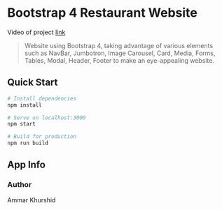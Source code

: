 # Bootstrap 4 Restaurant Website
Video of project [link](https://drive.google.com/file/d/1BsXHu5j_r9as69N278p9v6nBNZQqkaR6/view?usp=sharing)  

> Website using Bootstrap 4, taking advantage of various elements such as NavBar, Jumbotron, Image Carousel, Card, Media, Forms, Tables, Modal, Header, Footer to make an eye-appealing website.  


## Quick Start

```bash
# Install dependencies
npm install

# Serve on localhost:3000
npm start

# Build for production
npm run build
```

## App Info

### Author

Ammar Khurshid  

